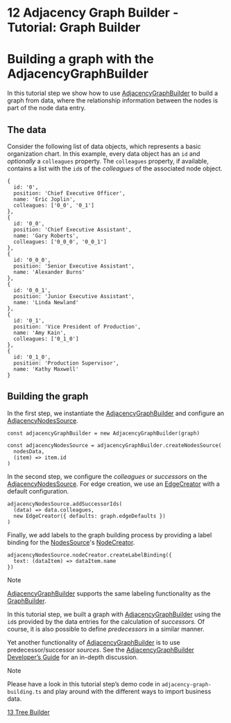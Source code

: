 <!--
 //////////////////////////////////////////////////////////////////////////////
 // @license
 // This file is part of yFiles for HTML 2.6.
 // Use is subject to license terms.
 //
 // Copyright (c) 2000-2024 by yWorks GmbH, Vor dem Kreuzberg 28,
 // 72070 Tuebingen, Germany. All rights reserved.
 //
 //////////////////////////////////////////////////////////////////////////////
-->
# 12 Adjacency Graph Builder - Tutorial: Graph Builder

# Building a graph with the AdjacencyGraphBuilder

In this tutorial step we show how to use [AdjacencyGraphBuilder](https://docs.yworks.com/yfileshtml/#/api/AdjacencyGraphBuilder) to build a graph from data, where the relationship information between the nodes is part of the node data entry.

## The data

Consider the following list of data objects, which represents a basic organization chart. In this example, every data object has an `id` and _optionally_ a `colleagues` property. The `colleagues` property, if available, contains a list with the `id`s of the _colleagues_ of the associated node object.

```
{
  id: '0',
  position: 'Chief Executive Officer',
  name: 'Eric Joplin',
  colleagues: ['0_0', '0_1']
},
{
  id: '0_0',
  position: 'Chief Executive Assistant',
  name: 'Gary Roberts',
  colleagues: ['0_0_0', '0_0_1']
},
{
  id: '0_0_0',
  position: 'Senior Executive Assistant',
  name: 'Alexander Burns'
},
{
  id: '0_0_1',
  position: 'Junior Executive Assistant',
  name: 'Linda Newland'
},
{
  id: '0_1',
  position: 'Vice President of Production',
  name: 'Amy Kain',
  colleagues: ['0_1_0']
},
{
  id: '0_1_0',
  position: 'Production Supervisor',
  name: 'Kathy Maxwell'
}
```

## Building the graph

In the first step, we instantiate the [AdjacencyGraphBuilder](https://docs.yworks.com/yfileshtml/#/api/AdjacencyGraphBuilder) and configure an [AdjacencyNodesSource](<https://docs.yworks.com/yfileshtml/#/api/AdjacencyNodesSource(TDataItem)>).

```
const adjacencyGraphBuilder = new AdjacencyGraphBuilder(graph)

const adjacencyNodesSource = adjacencyGraphBuilder.createNodesSource(
  nodesData,
  (item) => item.id
)
```

In the second step, we configure the _colleagues_ or _successors_ on the [AdjacencyNodesSource](<https://docs.yworks.com/yfileshtml/#/api/AdjacencyNodesSource(TDataItem)>). For edge creation, we use an [EdgeCreator](https://docs.yworks.com/yfileshtml/#/api/EdgeCreator) with a default configuration.

```
adjacencyNodesSource.addSuccessorIds(
  (data) => data.colleagues,
  new EdgeCreator({ defaults: graph.edgeDefaults })
)
```

Finally, we add labels to the graph building process by providing a label binding for the [NodesSource](https://docs.yworks.com/yfileshtml/#/api/NodesSource)'s [NodeCreator](https://docs.yworks.com/yfileshtml/#/api/NodeCreator).

```
adjacencyNodesSource.nodeCreator.createLabelBinding({
  text: (dataItem) => dataItem.name
})
```

Note

[AdjacencyGraphBuilder](https://docs.yworks.com/yfileshtml/#/api/AdjacencyGraphBuilder) supports the same labeling functionality as the [GraphBuilder](https://docs.yworks.com/yfileshtml/#/api/GraphBuilder).

In this tutorial step, we built a graph with [AdjacencyGraphBuilder](https://docs.yworks.com/yfileshtml/#/api/AdjacencyGraphBuilder) using the `id`s provided by the data entries for the calculation of _successors._ Of course, it is also possible to define _predecessors_ in a similar manner.

Yet another functionality of [AdjacencyGraphBuilder](https://docs.yworks.com/yfileshtml/#/api/AdjacencyGraphBuilder) is to use predecessor/successor _sources_. See the [AdjacencyGraphBuilder Developer’s Guide](https://docs.yworks.com/yfileshtml/#/dguide/graph_builder-AdjacencyGraphBuilder) for an in-depth discussion.

Note

Please have a look in this tutorial step’s demo code in `adjacency-graph-building.ts` and play around with the different ways to import business data.

[13 Tree Builder](../../tutorial-graph-builder/13-tree-builder/)
